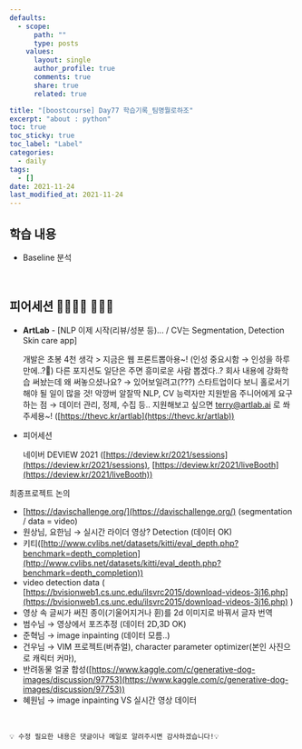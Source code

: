 ```yaml
---
defaults:
  - scope:
      path: ""
      type: posts
    values:
      layout: single
      author_profile: true
      comments: true
      share: true
      related: true

title: "[boostcourse] Day77 학습기록_팀명뭘로하조"
excerpt: "about : python"
toc: true
toc_sticky: true
toc_label: "Label"
categories:
  - daily
tags:
  - []
date: 2021-11-24
last_modified_at: 2021-11-24
---
```


## 학습 내용

- Baseline 분석

<br>

## 피어세션 👨‍👨‍👦‍👦 👨‍👨‍👦

- **ArtLab** - [NLP 이제 시작(리뷰/성분 등)... / CV는 Segmentation, Detection Skin care app]
    
     개발은 초봉 4천 생각 > 지금은 웹 프론트뽑아용~! (인성 중요시함 → 인성을 하루만에..?🤔)
    다른 포지션도 일단은 주면 흥미로운 사람 뽑겠다..?
    회사 내용에 강화학습 써놨는데 왜 써놓으셨나요? → 있어보일려고(???)
    스타트업이다 보니 홀로서기해야 될 일이 많을 것! 악깡버 알잘딱
    NLP, CV 능력자만 지원받음
    주니어에게 요구하는 점 → 데이터 관리, 정제, 수집 등..
    지원해보고 싶으면 [terry@artlab.ai](mailto:terry@artlab.ai) 로 쏴주세용~! 
    ([https://thevc.kr/artlab](https://thevc.kr/artlab)) 
    
- 피어세션
    
    네이버 DEVIEW 2021 ([https://deview.kr/2021/sessions](https://deview.kr/2021/sessions), [https://deview.kr/2021/liveBooth](https://deview.kr/2021/liveBooth))
    

최종프로젝트 논의

- [https://davischallenge.org/](https://davischallenge.org/) (segmentation / data = video)
- 원상님, 요한님 → 실시간 라이더 영상? Detection (데이터 OK) 
- 키티([http://www.cvlibs.net/datasets/kitti/eval_depth.php?benchmark=depth_completion](http://www.cvlibs.net/datasets/kitti/eval_depth.php?benchmark=depth_completion))
- video detection data ( [https://bvisionweb1.cs.unc.edu/ilsvrc2015/download-videos-3j16.php](https://bvisionweb1.cs.unc.edu/ilsvrc2015/download-videos-3j16.php) )
- 영상 속 글씨가 써진 종이(기울어지거나 휜)를 2d 이미지로 바꿔서 글자 번역
- 범수님 → 영상에서 포즈추정 (데이터 2D,3D OK)
- 준혁님 → image inpainting (데이터 모름..)
- 건우님 → VIM 프로젝트(버츄얼), character parameter optimizer(본인 사진으로 캐릭터 커마),
- 반려동물 얼굴 합성([https://www.kaggle.com/c/generative-dog-images/discussion/97753](https://www.kaggle.com/c/generative-dog-images/discussion/97753))
- 혜원님 → image inpainting VS 실시간 영상 데이터


<br>

```
💡 수정 필요한 내용은 댓글이나 메일로 알려주시면 감사하겠습니다!💡 
```
